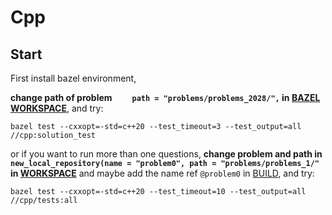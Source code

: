 # Cpp

## Start

First install bazel environment,

**change path of problem `    path = "problems/problems_2028/",` in [BAZEL WORKSPACE](../WORKSPACE)**, and try:
```shell
bazel test --cxxopt=-std=c++20 --test_timeout=3 --test_output=all //cpp:solution_test
```

or if you want to run more than one questions,
**change problem and path in `new_local_repository(name = "problem0", path = "problems/problems_1/"` in [WORKSPACE](../WORKSPACE)** and maybe add the name ref `@problem0` in [BUILD](tests/BUILD), and try:
```shell
bazel test --cxxopt=-std=c++20 --test_timeout=10 --test_output=all //cpp/tests:all
```
